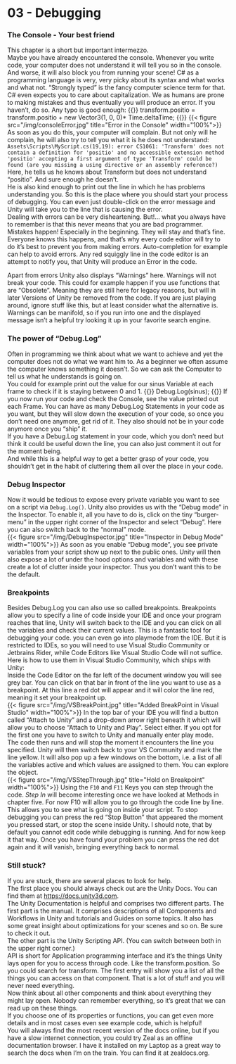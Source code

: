 # 03 - Debugging
### The Console - Your best friend
This chapter is a short but important intermezzo.<br>
Maybe you have already encountered the console. Whenever you write code, your computer does not understand it will tell you so in the console. And worse, it will also block you from running your scene! C# as a programming language is very, very picky about its syntax and what works and what not. “Strongly typed” is the fancy computer science term for that. C# even expects you to care about capitalization. We as humans are prone to making mistakes and thus eventually you will produce an error. If you haven’t, do so. Any typo is good enough:
{{<highlight c>}}
transform.positio = transform.positio + new Vector3(1, 0, 0)* Time.deltaTime;
{{</highlight>}}
{{< figure src="/img/consoleError.jpg" title="Error in the Console" width="100%">}}
As soon as you do this, your computer will complain. But not only will he complain, he will also try to tell you what it is he does not understand: <br>
`Assets\Scripts\MyScript.cs(19,19): error CS1061: 'Transform' does not contain a definition for 'positio' and no accessible extension method 'positio' accepting a first argument of type 'Transform' could be found (are you missing a using directive or an assembly reference?)`<br>
Here, he tells us he knows about Transform but does not understand “positio”. And sure enough he doesn’t.<br>
He is also kind enough to print out the line in which he has problems understanding you. So this is the place where you should start your process of debugging. You can even just double-click on the error message and Unity will take you to the line that is causing the error.<br>
Dealing with errors can be very disheartening. But!... what you always have to remember is that this never means that you are bad programmer. Mistakes happen! Especially in the beginning. They will stay and that’s fine. Everyone knows this happens, and that’s why every code editor will try to do it’s best to prevent you from making errors. Auto-completion for example can help to avoid errors. Any red squiggly line in the code editor is an attempt to notify you, that Unity will produce an Error in the code.

Apart from errors Unity also displays “Warnings” here. Warnings will not break your code. This could for example happen if you use functions that are “Obsolete”. Meaning they are still here for legacy reasons, but will in later Versions of Unity be removed from the code. If you are just playing around, ignore stuff like this, but at least consider what the alternative is.<br>
Warnings can be manifold, so if you run into one and the displayed message isn’t a helpful try looking it up in your favorite search engine.

### The power of “Debug.Log”
Often in programming we think about what we want to achieve and yet the computer does not do what we want him to. As a beginner we often assume the computer knows something it doesn’t. So we can ask the Computer to tell us what he understands is going on. <br>
You could for example print out the value for our sinus Variable at each frame to check if it is staying between 0 and 1.
{{<highlight c>}}
Debug.Log(sinus);
{{</highlight>}}
If you now run your code and check the Console, see the value printed out each Frame.
You can have as many Debug.Log Statements in your code as you want, but they will slow down the execution of your code, so once you don’t need one anymore, get rid of it. They also should not be in your code anymore once you “ship” it.<br>
If you have a Debug.Log statement in your code, which you don’t need but think it could be useful down the line, you can also just comment it out for the moment being.<br>
And while this is a helpful way to get a better grasp of your code, you shouldn’t get in the habit of cluttering them all over the place in your code.


### Debug Inspector
Now it would be tedious to expose every private variable you want to see on a script via `Debug.Log()`. Unity also provides us with the “Debug mode” in the Inspector. To enable it, all you have to do is, click on the tiny “burger-menu” in the upper right corner of the Inspector and select “Debug”. Here you can also switch back to the “normal” mode. <br>
{{< figure src="/img/DebugInspector.jpg" title="Inspector in Debug Mode" width="100%">}}
As soon as you enable “Debug mode”, you see private variables from your script show up next to the public ones. Unity will then also expose a lot of under the hood options and variables and with these create a lot of clutter inside your inspector. Thus you don’t want this to be the default.

### Breakpoints
Besides Debug.Log you can also use so called breakpoints. Breakpoints allow you to specify a line of code inside your IDE and once your program reaches that line, Unity will switch back to the IDE and you can click on all the variables and check their current values. This is a fantastic tool for debugging your code. you can even go into playmode from the IDE. But it is restricted to IDEs, so you will need to use Visual Studio Community or Jetbrains Rider, while Code Editors like Visual Studio Code will not suffice.<br>
Here is how to use them in Visual Studio Community, which ships with Unity: <br>
Inside the Code Editor on the far left of the document window you will see grey bar. You can click on that bar in front of the line you want to use as a breakpoint. At this line a red dot will appear and it will color the line red, meaning it set your breakpoint up.<br>
{{< figure src="/img/VSBreakPoint.jpg" title="Added BreakPoint in Visual Studio" width="100%">}}
In the top bar of your IDE you will find a button called “Attach to Unity” and a drop-down arrow right beneath it which will allow you to choose “Attach to Unity and Play”. Select either. If you opt for the first one you have to switch to Unity and manually enter play mode.<br>
The code then runs and will stop the moment it encounters the line you specified. Unity will then switch back to your VS Community and mark the line yellow. It will also pop up a few windows on the bottom, i.e. a list of all the variables active and which values are assigned to them. You can explore the object.<br>
{{< figure src="/img/VSStepThrough.jpg" title="Hold on Breakpoint" width="100%">}}
Using the `F10` and `F11` Keys you can step through the code. *Step In* will become interesting once we have looked at Methods in chapter five. For now F10 will allow you to go through the code line by line. This allows you to see what is going on inside your script.
To stop debugging you can press the red “Stop Button” that appeared the moment you pressed start, or stop the scene inside Unity. I should note, that by default you cannot edit code while debugging is running. And for now keep it that way.
Once you have found your problem you can press the red dot again and it will vanish, bringing everything back to normal.<br>


### Still stuck?
If you are stuck, there are several places to look for help.<br>
The first place you should always check out are the Unity Docs. You can find them at https://docs.unity3d.com. <br>
The Unity Documentation is helpful and comprises two different parts. The first part is the manual. It comprises descriptions of all Components and Workflows in Unity and tutorials and Guides on some topics. It also has some great insight about optimizations for your scenes and so on. Be sure to check it out.<br>
The other part is the Unity Scripting API. (You can switch between both in the upper right corner.)<br>
API is short for Application programming interface and it’s the things Unity lays open for you to access through code. Like the transform.position. So you could search for transform. The first entry will show you a list of all the things you can access on that component. That is a lot of stuff and you will never need everything. <br>
Now think about all other components and think about everything they might lay open. Nobody can remember everything, so it’s great that we can read up on these things.<br>
If you choose one of its properties or functions, you can get even more details and in most cases even see example code, which is helpful! <br>
You will always find the most recent version of the docs online, but if you have a slow internet connection, you could try Zeal as an offline documentation browser. I have it installed on my Laptop as a great way to search the docs when I’m on the train. You can find it at zealdocs.org.<br>


